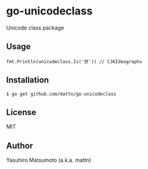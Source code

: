 # go-unicodeclass

Unicode class package

## Usage

```
fmt.Println(unicodeclass.Is('世')) // CJKIdeographs
```

## Installation

```
$ go get github.com/mattn/go-unicodeclass
```

## License

MIT

## Author

Yasuhiro Matsumoto (a.k.a. mattn)
